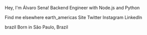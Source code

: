 Hey, I'm Álvaro Sena!
Backend Engineer with Node.js and Python

Find me elsewhere earth_americas
Site
Twitter
Instagram
LinkedIn

brazil Born in São Paulo, Brazil
